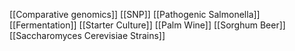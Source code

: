[[Comparative genomics]]
[[SNP]]
[[Pathogenic Salmonella]]
[[Fermentation]]
[[Starter Culture]]
[[Palm Wine]]
[[Sorghum Beer]]
[[Saccharomyces Cerevisiae Strains]]
